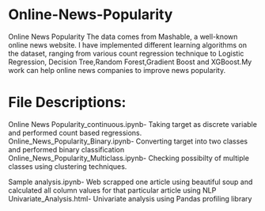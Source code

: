 # Online-News-Popularity
Online News Popularity
The data comes from Mashable, a well-known online news website. 
I have implemented different learning algorithms on the dataset, ranging from various count regression technique to Logistic Regression, Decision Tree,Random Forest,Gradient Boost and XGBoost.My work can help online news companies to improve news popularity. 

# File Descriptions:
Online News Popularity_continuous.ipynb- Taking target as discrete variable and performed count based regressions.
Online_News_Popularity_Binary.ipynb- Converting target into two classes and performed binary classification
Online_News_Popularity_Multiclass.ipynb- Checking possibilty of multiple classes using clustering techniques.

Sample analysis.ipynb- Web scrapped one article using beautiful soup and calculated all column values for that particular article using NLP
Univariate_Analysis.html- Univariate analysis using Pandas profiling library
